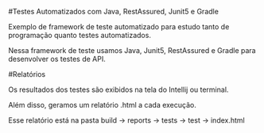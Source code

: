 #Testes Automatizados com Java, RestAssured, Junit5 e Gradle

Exemplo de framework de teste automatizado para estudo tanto de programação quanto testes automatizados.

Nessa framework de teste usamos Java, Junit5, RestAssured e Gradle para desenvolver os testes de API.

#Relatórios

Os resultados dos testes são exibidos na tela do Intellij ou terminal.

Além disso, geramos um relatório .html a cada execução.

Esse relatório está na pasta
build -> reports -> tests -> test -> index.html
